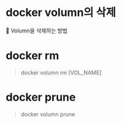 # docker volumn의 삭제

<aside>
📢 Volumn을 삭제하는 방법

</aside>

# docker rm

> docker volumn rm [VOL_NAME]
> 

# docker prune

> docker volumn prune
>